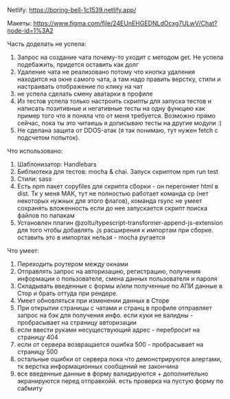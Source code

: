 Netlify: https://boring-bell-1c1539.netlify.app/

Макеты: https://www.figma.com/file/24EUnEHGEDNLdOcxg7ULwV/Chat?node-id=1%3A2


Часть доделать не успела:
1. Запрос на создание чата почему-то уходит с методом get. Не успела подебажить, придется оставить как долг
2. Удаление чата не реализовано потому что кнопка удаления находится на окне самого чата, а там надо править верстку, стили и настраивать отображение по клику на чат
3. не успела сделать смену аватарки в профиле
4. Из тестов успела только настроить скрипты для запуска тестов и написать позитивные и негативные тесты на одну функцию как пример того что я поняла что от меня требуется. Возможно прямо сейчас, пока ты это читаешь я дописываю тесты на другие модули :)
5. Не сделана защита от DDOS-атак (я так понимаю, тут нужен fetch с подсчетом попыток). 

Что использовано:
1. Шаблонизатор: Handlebars
2. Библиотека для тестов: mocha & chai. Запуск скриптом npm run test
3. Стили: sass
4. Есть npm пакет copyfiles для скрипта сборки - он перегоняет html в dist. Тк у меня МАК, тут не полностью работает команда cp (нет некоторых нужных для этого флагов), команда rsync не умеет сохранять вложенность если до нее запускается скрипт поиска файлов по папакам
5. Установлен плагин @zoltu/typescript-transformer-append-js-extension для того чтобы добавлять .js расширения к импортам при сборке. оставить это в импортах нельзя - mocha ругается

Что умеет:
1. Переходить роутером между окнами
2. Отправлять запрос на авторизацию, регистрацию, получения информации о пользователе, смена данных пользователя и пароля
3. Складывать введенные с формы и/или полученные по АПИ данные в Стор и брать оттуда при рендере. 
4. Умеет обновляться при изменении данных в Сторе
5. При открытии страницы с чатами и странц в профиле отправляет запрос на бэк для получения инфо. если куки не валидны - пробрасывает на страницу авторизации
6. если ввести руками несуществующий адрес - перебросит на страницу 404
7. если от сервера возвращается ошибка 500 - пробрасывает на страницу 500
8. остальные ошибки от сервера пока что демонстрируются алертами, тк верстка информационных сообщений не закончина
9. все введенные данные в форму валидируются + дополнительно экранируются перед отправкойй. есть проверка на пустую форму по сабмиту
